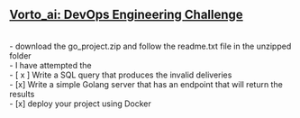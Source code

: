 ## <ins>Vorto_ai: DevOps Engineering Challenge  </ins><br/> 
<br/>
- download the go_project.zip and follow the readme.txt file in the unzipped folder <br/>
- I have attempted the <br/>
 - [ x ] Write a SQL query that produces the invalid deliveries <br/>
 - [x] Write a simple Golang server that has an endpoint that will return the results <br/>
 - [x] deploy your project using Docker <br/>
